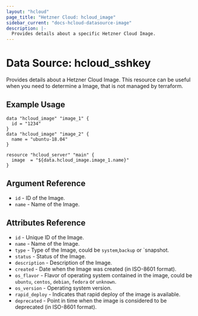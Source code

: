 ```yaml
---
layout: "hcloud"
page_title: "Hetzner Cloud: hcloud_image"
sidebar_current: "docs-hcloud-datasource-image"
description: |-
  Provides details about a specific Hetzner Cloud Image.
---
```

# Data Source: hcloud_sshkey
Provides details about a Hetzner Cloud Image.
This resource can be useful when you need to determine a Image, that is not managed by terraform.
## Example Usage
```hcl
data "hcloud_image" "image_1" {
  id = "1234"
}
data "hcloud_image" "image_2" {
  name = "ubuntu-18.04"
}

resource "hcloud_server" "main" {
  image  = "${data.hcloud_image.image_1.name}"
}
```
## Argument Reference
- `id` - ID of the Image.
- `name` - Name of the Image.

## Attributes Reference
- `id` - Unique ID of the Image.
- `name` - Name of the Image.
- `type` - Type of the Image, could be `system`,`backup` or `snapshot.
- `status` - Status of the Image.
- `description` - Description of the Image.
- `created` - Date when the Image was created (in ISO-8601 format).
- `os_flavor` - Flavor of operating system contained in the image, could be `ubuntu`, `centos`, `debian`, `fedora` or `unknown`.
- `os_version` - Operating system version.
- `rapid_deploy` - Indicates that rapid deploy of the image is available.
- `deprecated` - Point in time when the image is considered to be deprecated (in ISO-8601 format).